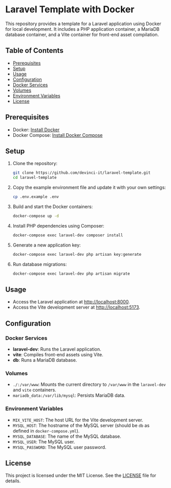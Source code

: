# Laravel Template with Docker

This repository provides a template for a Laravel application using Docker for local development. It includes a PHP application container, a MariaDB database container, and a Vite container for front-end asset compilation.

## Table of Contents

- [Prerequisites](#prerequisites)
- [Setup](#setup)
- [Usage](#usage)
- [Configuration](#configuration)
- [Docker Services](#docker-services)
- [Volumes](#volumes)
- [Environment Variables](#environment-variables)
- [License](#license)

## Prerequisites

- Docker: [Install Docker](https://docs.docker.com/get-docker/)
- Docker Compose: [Install Docker Compose](https://docs.docker.com/compose/install/)

## Setup

1. Clone the repository:

    ```sh
    git clone https://github.com/devinci-it/laravel-template.git
    cd laravel-template
    ```

2. Copy the example environment file and update it with your own settings:

    ```sh
    cp .env.example .env
    ```

3. Build and start the Docker containers:

    ```sh
    docker-compose up -d
    ```

4. Install PHP dependencies using Composer:

    ```sh
    docker-compose exec laravel-dev composer install
    ```

5. Generate a new application key:

    ```sh
    docker-compose exec laravel-dev php artisan key:generate
    ```

6. Run database migrations:

    ```sh
    docker-compose exec laravel-dev php artisan migrate
    ```

## Usage

- Access the Laravel application at [http://localhost:8000](http://localhost:8000).
- Access the Vite development server at [http://localhost:5173](http://localhost:5173).

## Configuration

### Docker Services

- **laravel-dev**: Runs the Laravel application.
- **vite**: Compiles front-end assets using Vite.
- **db**: Runs a MariaDB database.

### Volumes

- `./:/var/www`: Mounts the current directory to `/var/www` in the `laravel-dev` and `vite` containers.
- `mariadb_data:/var/lib/mysql`: Persists MariaDB data.

### Environment Variables

- `MIX_VITE_HOST`: The host URL for the Vite development server.
- `MYSQL_HOST`: The hostname of the MySQL server (should be `db` as defined in `docker-compose.yml`).
- `MYSQL_DATABASE`: The name of the MySQL database.
- `MYSQL_USER`: The MySQL user.
- `MYSQL_PASSWORD`: The MySQL user password.

## License

This project is licensed under the MIT License. See the [LICENSE](LICENSE) file for details.
